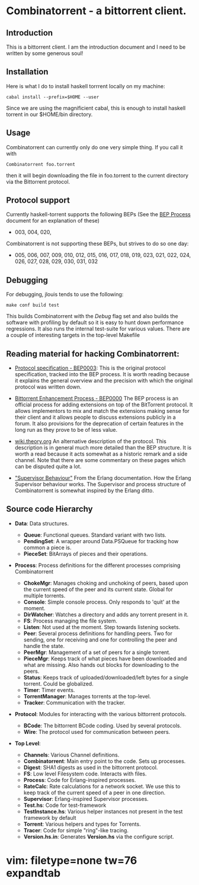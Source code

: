 Combinatorrent - a bittorrent client.
=====================================

Introduction
----------

This is a bittorrent client. I am the introduction document and I need to be
written by some generous soul!

Installation
------------

Here is what I do to install haskell torrrent locally on my machine:

    cabal install --prefix=$HOME --user

Since we are using the magnificient cabal, this is enough to install haskell
torrent in our $HOME/bin directory.

Usage
-----------------

Combinatorrent can currently only do one very simple thing. If you call it with

    Combinatorrent foo.torrent

then it will begin downloading the file in foo.torrent to the current
directory via the Bittorrent protocol.

Protocol support
----------------

Currently haskell-torrent supports the following BEPs (See the
[BEP Process](http://www.bittorrent.org/beps/bep_0000.html) document for an
explanation of these)

   - 003, 004, 020,

Combinatorrent is not supporting these BEPs, but strives to do so one day:

   - 005, 006, 007, 009, 010, 012, 015, 016, 017, 018, 019, 023, 021, 022,
     024, 026, 027, 028, 029, 030, 031, 032

Debugging
---------

For debugging, jlouis tends to use the following:

    make conf build test

This builds Combinatorrent with the *Debug* flag set and also builds the
software with profiling by default so it is easy to hunt down performance
regressions. It also runs the internal test-suite for various values. There
are a couple of interesting targets in the top-level Makefile

Reading material for hacking Combinatorrent:
--------------------------------------------

   - [Protocol specification - BEP0003](http://www.bittorrent.org/beps/bep_0003.html):
     This is the original protocol specification, tracked into the BEP
     process. It is worth reading because it explains the general overview
     and the precision with which the original protocol was written down.

   - [Bittorrent Enhancement Process - BEP0000](http://www.bittorrent.org/beps/bep_0000.html)
     The BEP process is an official process for adding extensions on top of
     the BitTorrent protocol. It allows implementors to mix and match the
     extensions making sense for their client and it allows people to
     discuss extensions publicly in a forum. It also provisions for the
     deprecation of certain features in the long run as they prove to be of
     less value.

   - [wiki.theory.org](http://wiki.theory.org/Main_Page)
     An alternative description of the protocol. This description is in
     general much more detailed than the BEP structure. It is worth a read
     because it acts somewhat as a historic remark and a side channel. Note
     that there are some commentary on these pages which can be disputed
     quite a lot.

   - ["Supervisor Behaviour"](http://erlang.org/doc/design_principles/sup_princ.html)
     From the Erlang documentation. How the Erlang Supervisor behaviour
     works. The Supervisor and process structure of Combinatorrent is
     somewhat inspired by the Erlang ditto.

Source code Hierarchy
---------------------

   - **Data**: Data structures.
      - **Queue**: Functional queues. Standard variant with two lists.
      - **PendingSet**: A wrapper around Data.PSQueue for tracking how
        common a piece is.
      - **PieceSet**: BitArrays of pieces and their operations.

   - **Process**: Process definitions for the different processes comprising
                  Combinatorrent
      - **ChokeMgr**: Manages choking and unchoking of peers, based upon the current speed of the peer
        and its current state. Global for multiple torrents.
      - **Console**: Simple console process. Only responds to 'quit' at the moment.
      - **DirWatcher**: Watches a directory and adds any torrent present in
        it.
      - **FS**: Process managing the file system.
      - **Listen**: Not used at the moment. Step towards listening sockets.
      - **Peer**: Several process definitions for handling peers. Two for sending, one for receiving
        and one for controlling the peer and handle the state.
      - **PeerMgr**: Management of a set of peers for a single torrent.
      - **PieceMgr**: Keeps track of what pieces have been downloaded and what are missing. Also hands
        out blocks for downloading to the peers.
      - **Status**: Keeps track of uploaded/downloaded/left bytes for a single torrent. Could be globalized.
      - **Timer**: Timer events.
      - **TorrentManager**: Manages torrents at the top-level.
      - **Tracker**: Communication with the tracker.

   - **Protocol**: Modules for interacting with the various bittorrent protocols.
      - **BCode**: The bittorrent BCode coding. Used by several protocols.
      - **Wire**: The protocol used for communication between peers.

   - **Top Level**:
      - **Channels**: Various Channel definitions.
      - **Combinatorrent**: Main entry point to the code. Sets up processes.
      - **Digest**: SHA1 digests as used in the bittorrent protocol.
      - **FS**: Low level Filesystem code. Interacts with files.
      - **Process**: Code for Erlang-inspired processes.
      - **RateCalc**: Rate calculations for a network socket. We use this to keep track of the
        current speed of a peer in one direction.
      - **Supervisor**: Erlang-inspired Supervisor processes.
      - **Test.hs**: Code for test-framework
      - **TestInstance.hs**: Various helper instances not present in the test framework by default
      - **Torrent**: Various helpers and types for Torrents.
      - **Tracer**: Code for simple "ring"-like tracing.
      - **Version.hs.in**: Generates **Version.hs** via the configure script.

# vim: filetype=none tw=76 expandtab

